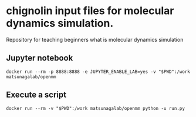 # chignolin input files for molecular dynamics simulation.

Repository for teaching beginners what is molecular dynamics simulation

## Jupyter notebook

```
docker run --rm -p 8888:8888 -e JUPYTER_ENABLE_LAB=yes -v "$PWD":/work matsunagalab/openmm
```

## Execute a script

```
docker run --rm -v "$PWD":/work matsunagalab/openmm python -u run.py
```

